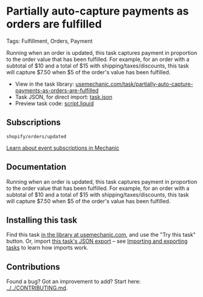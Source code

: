 # Partially auto-capture payments as orders are fulfilled

Tags: Fulfillment, Orders, Payment

Running when an order is updated, this task captures payment in proportion to the order value that has been fulfilled. For example, for an order with a subtotal of $10 and a total of $15 with shipping/taxes/discounts, this task will capture $7.50 when $5 of the order's value has been fulfilled.

* View in the task library: [usemechanic.com/task/partially-auto-capture-payments-as-orders-are-fulfilled](https://usemechanic.com/task/partially-auto-capture-payments-as-orders-are-fulfilled)
* Task JSON, for direct import: [task.json](../../tasks/partially-auto-capture-payments-as-orders-are-fulfilled.json)
* Preview task code: [script.liquid](./script.liquid)

## Subscriptions

```liquid
shopify/orders/updated
```

[Learn about event subscriptions in Mechanic](https://docs.usemechanic.com/article/408-subscriptions)

## Documentation

Running when an order is updated, this task captures payment in proportion to the order value that has been fulfilled. For example, for an order with a subtotal of $10 and a total of $15 with shipping/taxes/discounts, this task will capture $7.50 when $5 of the order's value has been fulfilled.

## Installing this task

Find this task [in the library at usemechanic.com](https://usemechanic.com/task/partially-auto-capture-payments-as-orders-are-fulfilled), and use the "Try this task" button. Or, import [this task's JSON export](../../tasks/partially-auto-capture-payments-as-orders-are-fulfilled.json) – see [Importing and exporting tasks](https://docs.usemechanic.com/article/505-importing-and-exporting-tasks) to learn how imports work.

## Contributions

Found a bug? Got an improvement to add? Start here: [../../CONTRIBUTING.md](../../CONTRIBUTING.md).
